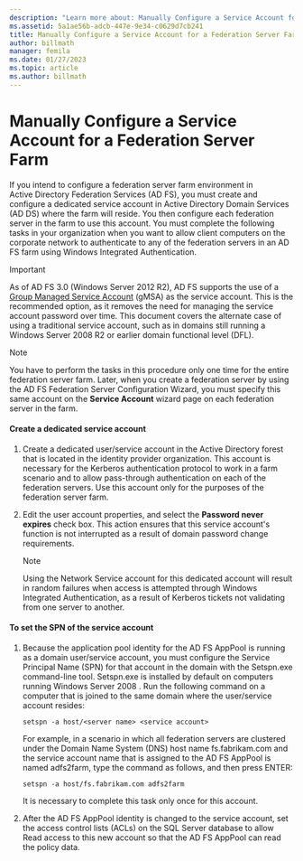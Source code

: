 ```yaml
---
description: "Learn more about: Manually Configure a Service Account for a Federation Server Farm"
ms.assetid: 5a1ae56b-adcb-447e-9e34-c0629d7cb241
title: Manually Configure a Service Account for a Federation Server Farm
author: billmath
manager: femila
ms.date: 01/27/2023
ms.topic: article
ms.author: billmath
---
```


# Manually Configure a Service Account for a Federation Server Farm

If you intend to configure a federation server farm environment in Active Directory Federation Services \(AD FS\), you must create and configure a dedicated service account in Active Directory Domain Services \(AD DS\) where the farm will reside. You then configure each federation server in the farm to use this account. You must complete the following tasks in your organization when you want to allow client computers on the corporate network to authenticate to any of the federation servers in an AD FS farm using Windows Integrated Authentication.

> [!IMPORTANT]
> As of AD FS 3.0 (Windows Server 2012 R2), AD FS supports the use of a [Group Managed Service Account](../../../security/group-managed-service-accounts/group-managed-service-accounts-overview.md) \(gMSA\) as the service account.  This is the recommended option, as it removes the need for managing the service account password over time.  This document covers the alternate case of using a traditional service account, such as in domains still running a Windows Server 2008 R2 or earlier domain functional level \(DFL\).

> [!NOTE]
> You have to perform the tasks in this procedure only one time for the entire federation server farm. Later, when you create a federation server by using the AD FS Federation Server Configuration Wizard, you must specify this same account on the **Service Account** wizard page on each federation server in the farm.

#### Create a dedicated service account

1.  Create a dedicated user\/service account in the Active Directory forest that is located in the identity provider organization. This account is necessary for the Kerberos authentication protocol to work in a farm scenario and to allow pass\-through authentication on each of the federation servers. Use this account only for the purposes of the federation server farm.

2.  Edit the user account properties, and select the **Password never expires** check box. This action ensures that this service account's function is not interrupted as a result of domain password change requirements.

    > [!NOTE]
    > Using the Network Service account for this dedicated account will result in random failures when access is attempted through Windows Integrated Authentication, as a result of Kerberos tickets not validating from one server to another.

#### To set the SPN of the service account

1.  Because the application pool identity for the AD FS AppPool is running as a domain user\/service account, you must configure the Service Principal Name \(SPN\) for that account in the domain with the Setspn.exe command\-line tool. Setspn.exe is installed by default on computers running  Windows Server 2008 . Run the following command on a computer that is joined to the same domain where the user\/service account resides:

    ```
    setspn -a host/<server name> <service account>
    ```

    For example, in a scenario in which all federation servers are clustered under the Domain Name System \(DNS\) host name fs.fabrikam.com and the service account name that is assigned to the AD FS AppPool is named adfs2farm, type the command as follows, and then press ENTER:

    ```
    setspn -a host/fs.fabrikam.com adfs2farm
    ```

    It is necessary to complete this task only once for this account.

2.  After the AD FS AppPool identity is changed to the service account, set the access control lists \(ACLs\) on the SQL Server database to allow Read access to this new account so that the AD FS AppPool can read the policy data.

